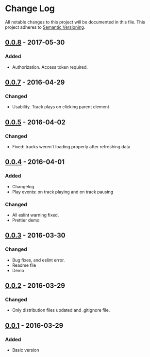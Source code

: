 # Change Log
All notable changes to this project will be documented in this file.
This project adheres to [Semantic Versioning](http://semver.org/).

## [0.0.8] - 2017-05-30
### Added
- Authorization. Access token required.

## [0.0.7] - 2016-04-29
### Changed
- Usability. Track plays on clicking parent element

## [0.0.5] - 2016-04-02
### Changed
- Fixed: tracks weren't loading properly after refreshing data

## [0.0.4] - 2016-04-01
### Added
- Changelog
- Play events: on track playing and on track pausing

### Changed
- All eslint warning fixed.
- Prettier demo

## [0.0.3] - 2016-03-30
### Changed
- Bug fixes, and eslint error.
- Readme file
- Demo

## [0.0.2] - 2016-03-29
### Changed
- Only distribution files updated and .gitignore file.

## [0.0.1] - 2016-03-29
### Added
- Basic version

[0.0.8]: https://github.com/devilcius/react-spotify-album-player/compare/v0.0.7...v0.0.8
[0.0.7]: https://github.com/devilcius/react-spotify-album-player/compare/v0.0.5...v0.0.7
[0.0.5]: https://github.com/devilcius/react-spotify-album-player/compare/v0.0.4...v0.0.5
[0.0.4]: https://github.com/devilcius/react-spotify-album-player/compare/v0.0.3...v0.0.4
[0.0.3]: https://github.com/devilcius/react-spotify-album-player/compare/v0.0.2...v0.0.3
[0.0.2]: https://github.com/devilcius/react-spotify-album-player/compare/v0.0.1...v0.0.2
[0.0.1]: https://github.com/devilcius/react-spotify-album-player/commit/6ab71735e8f12c6dd6690531182e059ff4233e70
